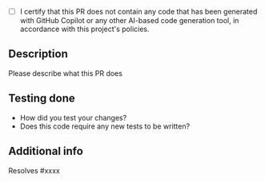 - [ ] I certify that this PR does not contain any code that has been generated with GitHub Copilot or any other AI-based code generation tool, in accordance with this project's policies.

## Description
Please describe what this PR does

## Testing done
- How did you test your changes?
- Does this code require any new tests to be written?

## Additional info
Resolves #xxxx
